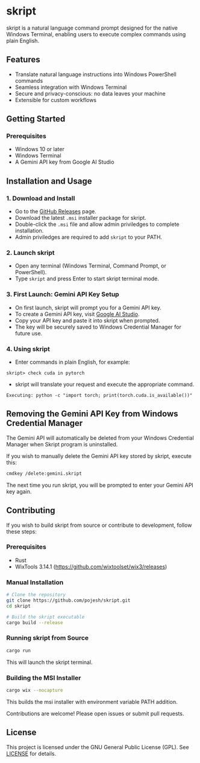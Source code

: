 # skript

skript is a natural language command prompt designed for the native Windows Terminal, enabling users to execute complex commands using plain English.

## Features
- Translate natural language instructions into Windows PowerShell commands
- Seamless integration with Windows Terminal
- Secure and privacy-conscious: no data leaves your machine
- Extensible for custom workflows

## Getting Started

### Prerequisites
- Windows 10 or later
- Windows Terminal
- A Gemini API key from Google AI Studio

## Installation and Usage

### 1. Download and Install
- Go to the [GitHub Releases](https://github.com/pojesh/skript/releases) page.
- Download the latest `.msi` installer package for skript.
- Double-click the `.msi` file and allow admin priviledges to complete installation.
- Admin priviledges are required to add ```skript``` to your PATH.

### 2. Launch skript
- Open any terminal (Windows Terminal, Command Prompt, or PowerShell).
- Type `skript` and press Enter to start skript terminal mode.

### 3. First Launch: Gemini API Key Setup
- On first launch, skript will prompt you for a Gemini API key.
- To create a Gemini API key, visit [Google AI Studio](https://aistudio.google.com/apikey).
- Copy your API key and paste it into skript when prompted.
- The key will be securely saved to Windows Credential Manager for future use.

### 4. Using skript
- Enter commands in plain English, for example:
```
skript> check cuda in pytorch
```
- skript will translate your request and execute the appropriate command.

```
Executing: python -c "import torch; print(torch.cuda.is_available())"
```

## Removing the Gemini API Key from Windows Credential Manager
The Gemini API will automatically be deleted from your Windows Credential Manager when Skript program is uninstalled.

If you wish to manually delete the Gemini API key stored by skript, execute this:

```bash
cmdkey /delete:gemini.skript
```

The next time you run skript, you will be prompted to enter your Gemini API key again.

## Contributing

If you wish to build skript from source or contribute to development, follow these steps:

### Prerequisites
- Rust
- WixTools 3.14.1 (https://github.com/wixtoolset/wix3/releases)

### Manual Installation
```bash
# Clone the repository
git clone https://github.com/pojesh/skript.git
cd skript

# Build the skript executable
cargo build --release
```

### Running skript from Source
```bash
cargo run
```
This will launch the skript terminal. 

### Building the MSI Installer
```bash
cargo wix --nocapture
```
This builds the msi installer with environment variable PATH addition.


Contributions are welcome! Please open issues or submit pull requests.

## License
This project is licensed under the GNU General Public License (GPL). See [LICENSE](LICENSE) for details.
